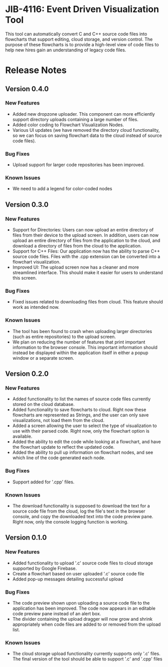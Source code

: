 # JIB-4116: Event Driven Visualization Tool
This tool can automatically convert C and C++ source code files into flowcharts that support editing, cloud storage, and version control. The purpose of these flowcharts is to provide a high-level view of code files to help new hires gain an understanding of legacy code files.

# Release Notes
## Version 0.4.0
### New Features
* Added new dropzone uploader. This component can more efficiently support directory uploads containing a large number of files.
* Added color coding to Flowchart Visualization Nodes.
* Various UI updates (we have removed the directory cloud functionality, so we can focus on saving flowchart data to the cloud instead of source code files).
### Bug Fixes
* Upload support for larger code repositories has been improved.
### Known Issues
* We need to add a legend for color-coded nodes

## Version 0.3.0
### New Features
* Support for Directories: Users can now upload an entire directory of files from their device to the upload screen. In addition, users can now upload an entire directory of files from the application to the cloud, and download a directory of files from the cloud to the application.
* Support for C++ Files: Our application now has the ability to parse C++ source code files. Files with the .cpp extension can be converted into a flowchart visualization.
* Improved UI: The upload screen now has a cleaner and more streamlined interface. This should make it easier for users to understand this screen.
### Bug Fixes
* Fixed issues related to downloading files from cloud. This feature should work as intended now.
### Known Issues
* The tool has been found to crash when uploading larger directories (such as entire repositories) to the upload screen.
* We plan on reducing the number of features that print important information to the browser console. This important information should instead be displayed within the application itself in either a popup window or a separate screen.

## Version 0.2.0
### New Features
* Added functionality to list the names of source code files currently stored on the cloud database.
* Added functionality to save flowcharts to cloud. Right now these flowcharts are represented as Strings, and the user can only save visualizations, not load them from the cloud.
* Added a screen allowing the user to select the type of visualization to use with their parsed code. Right now, only the flowchart option is available.
* Added the ability to edit the code while looking at a flowchart, and have the flowchart update to reflect the updated code.
* Added the ability to pull up information on flowchart nodes, and see which line of the code generated each node.
### Bug Fixes
* Support added for '.cpp' files.
### Known Issues
* The download functionality is supposed to download the text for a source code file from the cloud, log the file's text in the browser console, and copy the downloaded text into the code preview pane. Right now, only the console logging function is working.

## Version 0.1.0
### New Features
* Added functionality to upload '.c' source code files to cloud storage supported by Google Firebase.
* Create a flowchart based on user uploaded '.c' source code file
* Added pop-up messages detailing successful upload
### Bug Fixes
* The code preview shown upon uploading a source code file to the application has been improved. The code now appears in an editable code preview pane instead of an alert box.
* The divider containing the upload dragger will now grow and shrink appropriately when code files are added to or removed from the upload list.
### Known Issues
* The cloud storage upload functionality currently supports only '.c' files. The final version of the tool should be able to support '.c' and '.cpp' files
